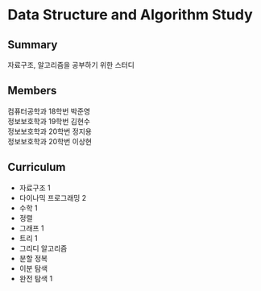 # Data Structure and Algorithm Study

## Summary

자료구조, 알고리즘을 공부하기 위한 스터디

## Members

컴퓨터공학과 18학번 박준영  
정보보호학과 19학번 김현수  
정보보호학과 20학번 정지용  
정보보호학과 20학번 이상현  

## Curriculum

- 자료구조 1
- 다이나믹 프로그래밍 2
- 수학 1
- 정렬
- 그래프 1
- 트리 1
- 그리디 알고리즘
- 분할 정복
- 이분 탐색
- 완전 탐색 1
